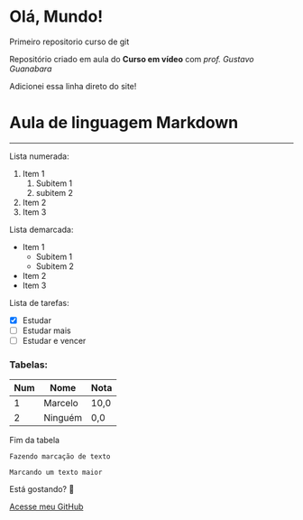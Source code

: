 # Olá, Mundo!
 Primeiro repositorio curso de git

 Repositório criado em aula do **Curso em vídeo** com *prof. Gustavo Guanabara*

Adicionei essa linha direto do site!

# Aula de linguagem Markdown
***

Lista numerada:
1. Item 1
   1. Subitem 1
   2. subitem 2
1. Item 2
1. Item 3

Lista demarcada:
* Item 1
   - Subitem 1
   - Subitem 2
* Item 2
* Item 3

Lista de tarefas:
- [x] Estudar
- [ ] Estudar mais
- [ ] Estudar e vencer

### Tabelas:

Num | Nome | Nota
--- | --- | ---
1 | Marcelo | 10,0
2 | Ninguém | 0,0

Fim da tabela

`Fazendo marcação de texto`

```
Marcando um texto maior
```

Está gostando? :vulcan_salute:

[Acesse meu  GitHub](https://github.com/MarceloLimaHub)
